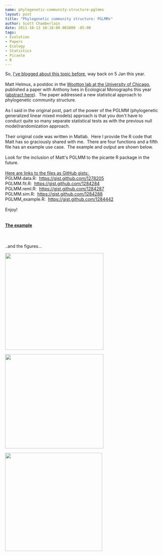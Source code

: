 ```yaml
--- 
name: phylogenetic-community-structure-pglmms
layout: post
title: "Phylogenetic community structure: PGLMMs"
author: Scott Chamberlain
date: 2011-10-13 10:18:00.001000 -05:00
tags: 
- Evolution
- Papers
- Ecology
- Statistics
- Picante
- R
---
```

So, <a href="http://r-ecology.blogspot.com/2011/01/new-approach-to-analysis-of.html">I've blogged about this topic before</a>, way back on 5 Jan this year.<br /><br />Matt Helmus, a postdoc in the <a href="http://woottonlab.uchicago.edu/">Wootton lab at the University of Chicago</a>, published a paper with Anthony Ives in Ecological Monographs this year (<a href="http://www.esajournals.org/doi/abs/10.1890/10-1264.1">abstract here</a>). &nbsp;The paper addressed a new statistical approach to phylogenetic community structure. <br /><br />As I said in the original post, part of the power of the PGLMM (phylogenetic generalized linear mixed models) approach is that you don't have to conduct quite so many separate statistical tests as with the previous null model/randomization approach. <br /><br />Their original code was written in Matlab. &nbsp;Here I provide the R code that Matt has so graciously shared with me. &nbsp;There are four functions and a fifth file has an example use case. &nbsp;The example and output are shown below. <br /><br />Look for the inclusion of Matt's PGLMM to the picante R package in the future.<br /><br /><u>Here are links to the files as GitHub gists:&nbsp;</u><br />PGLMM.data.R: &nbsp;<a href="https://gist.github.com/1278205">https://gist.github.com/1278205</a><br />PGLMM.fit.R: &nbsp;<a href="https://gist.github.com/1284284">https://gist.github.com/1284284</a><br />PGLMM.reml.R: &nbsp;<a href="https://gist.github.com/1284287">https://gist.github.com/1284287</a><br />PGLMM.sim.R: &nbsp;<a href="https://gist.github.com/1284288">https://gist.github.com/1284288</a><br />PGLMM_example.R: &nbsp;<a href="https://gist.github.com/1284442">https://gist.github.com/1284442</a><br /><br />Enjoy!<br /><br /><br /><b><u>The example</u></b><br /><script src="https://gist.github.com/1284477.js?file=PGLMM_exampleoutput.R"></script><br /><br /><br />..and the figures...<br /><div class="separator" style="clear: both; text-align: center;"><a href="http://3.bp.blogspot.com/-ODHXaozYSFY/Tpb9qSXbbHI/AAAAAAAAFDg/hLHlGDiYRSw/s1600/plot1.png" imageanchor="1" style="clear: left; float: left; margin-bottom: 1em; margin-right: 1em;"><img border="0" height="315" src="http://3.bp.blogspot.com/-ODHXaozYSFY/Tpb9qSXbbHI/AAAAAAAAFDg/hLHlGDiYRSw/s320/plot1.png" width="320" /></a></div><br /><div class="separator" style="clear: both; text-align: center;"><a href="http://2.bp.blogspot.com/-tQYXCZWIMYs/Tpb9q5zF4EI/AAAAAAAAFDo/_iOxMYf5DsI/s1600/plot2.png" imageanchor="1" style="clear: left; float: left; margin-bottom: 1em; margin-right: 1em;"><img border="0" height="307" src="http://2.bp.blogspot.com/-tQYXCZWIMYs/Tpb9q5zF4EI/AAAAAAAAFDo/_iOxMYf5DsI/s320/plot2.png" width="320" /></a></div><br /><div class="separator" style="clear: both; text-align: center;"><a href="http://1.bp.blogspot.com/-fowoTDI0chc/Tpb9rMAlswI/AAAAAAAAFDw/7pvqZ-jpECk/s1600/plot3.png" imageanchor="1" style="clear: left; float: left; margin-bottom: 1em; margin-right: 1em;"><img border="0" height="320" src="http://1.bp.blogspot.com/-fowoTDI0chc/Tpb9rMAlswI/AAAAAAAAFDw/7pvqZ-jpECk/s320/plot3.png" width="316" /></a></div><br />
